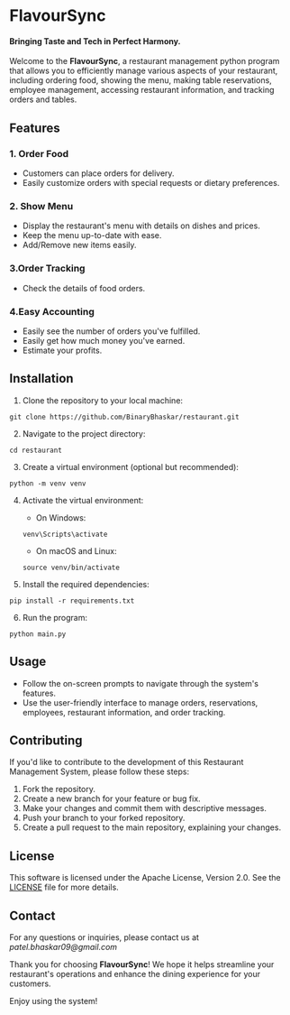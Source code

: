 # FlavourSync
#### Bringing Taste and Tech in Perfect Harmony.

Welcome to the **FlavourSync**, a restaurant management python program that allows you to efficiently manage various aspects of your restaurant, including ordering food, showing the menu, making table reservations, employee management, accessing restaurant information, and tracking orders and tables.



## Features

### 1. Order Food
   - Customers can place orders for delivery.
   - Easily customize orders with special requests or dietary preferences.

### 2. Show Menu
   - Display the restaurant's menu with details on dishes and prices.
   - Keep the menu up-to-date with ease.
   - Add/Remove new items easily.

### 3.Order Tracking
   - Check the details of food orders.

### 4.Easy Accounting
   - Easily see the number of orders you've fulfilled.
   - Easily get how much money you've earned.
   - Estimate your profits.


 
## Installation

1. Clone the repository to your local machine:
```
git clone https://github.com/BinaryBhaskar/restaurant.git
```

2. Navigate to the project directory:
```
cd restaurant
```

3. Create a virtual environment (optional but recommended):
```
python -m venv venv
```

4. Activate the virtual environment:
   - On Windows:
    ```
    venv\Scripts\activate
    ```
    - On macOS and Linux:
    ```
    source venv/bin/activate
    ```

 5. Install the required dependencies:
```
pip install -r requirements.txt
```

6. Run the program:
```
python main.py
```



## Usage
   - Follow the on-screen prompts to navigate through the system's features.
   - Use the user-friendly interface to manage orders, reservations, employees, restaurant information, and order tracking.
 
## Contributing
If you'd like to contribute to the development of this Restaurant Management System, please follow these steps:

1. Fork the repository.
2. Create a new branch for your feature or bug fix.
3. Make your changes and commit them with descriptive messages.
4. Push your branch to your forked repository.
5. Create a pull request to the main repository, explaining your changes.

## License
This software is licensed under the Apache License, Version 2.0. See the [LICENSE](LICENSE) file for more details.

## Contact
For any questions or inquiries, please contact us at _patel.bhaskar09@gmail.com_

Thank you for choosing **FlavourSync**! We hope it helps streamline your restaurant's operations and enhance the dining experience for your customers.

Enjoy using the system!
